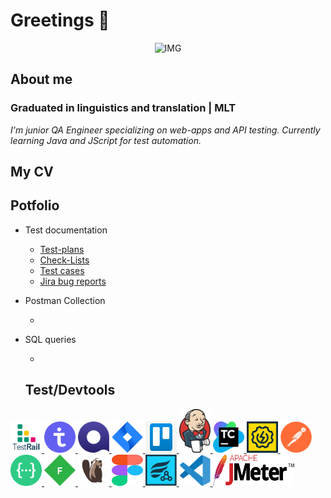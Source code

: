 # Greetings 💫

<div align="center">

![IMG](https://media1.tenor.com/m/rsA3oak-XzQAAAAC/no-test-test.gif)

</div>

## About me
### Graduated in linguistics and translation | MLT

_I'm junior QA Engineer specializing on web-apps and API testing. Currently learning Java and JScript for test automation._

## My CV
[]()

## Potfolio
- Test documentation
    - [Test-plans]()
    - [Check-Lists]()
    - [Test cases]()
    - [Jira bug reports]()

- Postman Collection
  -  []()
- SQL queries 
  -  []()


  ## Test/Devtools
  
<p align="left">
<a href="https://www.gurock.com/testrail">
<img src="https://github.com/Biusabia/Biusabia_Info/blob/main/icons/TestRail.png" alt="TestRail" width="50" height="50" />
</a>
<a href="https://testit.software/">
<img src="https://github.com/Biusabia/Biusabia_Info/blob/main/icons/TestIT.png" alt="TestIT" width="50" height="50" />
</a>
<a href="https://qase.io/">
<img src="https://github.com/Biusabia/Biusabia_Info/blob/main/icons/Qase.io.png" alt="Qase.io" width="50" height="50" />
</a>
<a href="https://www.atlassian.com/software/jira">
<img src="https://github.com/Biusabia/Biusabia_Info/blob/main/icons/Jira.png" alt="Jira" width="50" height="50" />
</a>
<a href="https://trello.com/">
<img src="https://github.com/Biusabia/Biusabia_Info/blob/main/icons/Trello.png" alt="Trello" width="50" height="50" />
</a>
<a href="https://www.jenkins.io/">
<img src="https://github.com/Biusabia/Biusabia_Info/blob/main/icons/Jenkins_logo.png" alt="Jenkins" width="50" height="70" />
</a>
<a href="https://www.jetbrains.com/teamcity/">
<img src="https://github.com/Biusabia/Biusabia_Info/blob/main/icons/TeamCity.png" alt="Teamcity" width="50" height="50" />
</a>
<a href="https://www.soapui.org/">
<img src="https://github.com/Biusabia/Biusabia_Info/blob/main/icons/SoapUI.png" alt="SoapUI" width="50" height="50" />
</a>
<a href="https://www.postman.com/">
<img src="https://github.com/Biusabia/Biusabia_Info/blob/main/icons/Postman.png" width="50" height="50" />
</a>
<a href="https://swagger.io/">
<img src="https://github.com/Biusabia/Biusabia_Info/blob/main/icons/swagger.png" alt="Swagger" width="50" height="50" />
</a>
<a href="https://www.telerik.com/fiddler">
<img src="https://github.com/Biusabia/Biusabia_Info/blob/main/icons/Fiddler.png" alt="Fiddler" width="50" height="50" /> 
</a>
<a href="https://dbeaver.io/">
<img src="https://github.com/Biusabia/Biusabia_Info/blob/main/icons/DBeaver.png" alt="DBeaver" width="50" height="50" />
</a>
<a href="https://figma.com">
<img src="https://github.com/Biusabia/Biusabia_Info/blob/main/icons/Figma.svg" alt="Figma" width="50" height="50" /> 
</a>
<a href="https://zeplin.io/">
<img src="https://github.com/Biusabia/Biusabia_Info/blob/main/icons/Zephyr.png" alt="Zeplin" width="50" height="50" /> 
</a>
<a href="https://code.visualstudio.com/">
<img src="https://github.com/Biusabia/Biusabia_Info/blob/main/icons/VScode.png" alt="VSCode" width="50" height="50" />
</a>
<a href="https://jmeter.apache.org/">
<img src="https://github.com/Biusabia/Biusabia_Info/blob/main/icons/Apache_JMeter.png" alt="Apache_JMeter" width="130" height="50" /> 
</a>
</p>
